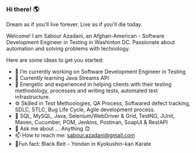 ### Hi there! 🌎 
Dream as if you'll live forever. Live as if you'll die today.

Welcome! I am Sabour Azadani, an Afghan-American - Software Development Engineer in Testing in Washinton DC. 
Passionate about automation and solving problems with technology.


Here are some ideas to get you started:

- 🔭 I’m currently working on Software Development Engineer in Testing
- 🌱 Currently learning Java Streams API
- 👯 Energetic and experienced in helping clients with their testing methodology, processes and writing tests, automated test infrastructure. 
- ⚙️ Skilled in Test Methoologies, QA Process, Softwared defect tracking, SDLC, STLC, Bug Life Cycle, Agile development process. 
- 🧰 SQL, MySQL, Java, Selenium/WebDriver & Grid, TestNG, JUnit, Maven, Cucumber, POM, Jenkins, Postman, SoapUI & RestAPI 
- 💬 Ask me about ... Anything 😊
- 📫 How to reach me: sabour.azadani@gmail.com
- 🥋Fun fact: Black Belt - Yondan in Kyokushin-kan Karate
